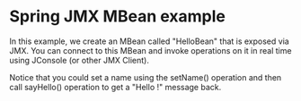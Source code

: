Spring JMX MBean example
==============================

In this example, we create an MBean called "HelloBean" that is exposed via JMX. You can connect to this MBean and invoke operations on it in real time using JConsole (or other JMX Client).

Notice that you could set a name using the setName() operation and then call sayHello() operation to get a "Hello <your name>!" message back.